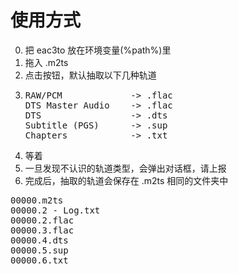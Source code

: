 # 使用方式
0. 把 eac3to 放在环境变量(%path%)里
1. 拖入 .m2ts
2. 点击按钮，默认抽取以下几种轨道
3. <pre>RAW/PCM             -> .flac<br>DTS Master Audio    -> .flac<br>DTS                 -> .dts<br>Subtitle (PGS)      -> .sup<br>Chapters            -> .txt</pre>
4. 等着
5. 一旦发现不认识的轨道类型，会弹出对话框，请上报
6. 完成后，抽取的轨道会保存在 .m2ts 相同的文件夹中
<pre>00000.m2ts
00000.2 - Log.txt
00000.2.flac
00000.3.flac
00000.4.dts
00000.5.sup
00000.6.txt</pre>
